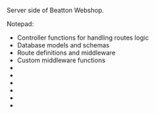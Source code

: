 Server side of Beatton Webshop.

Notepad:

- Controller functions for handling routes logic
- Database models and schemas
- Route definitions and middleware
- Custom middleware functions
- 
-
-
-
-
-
